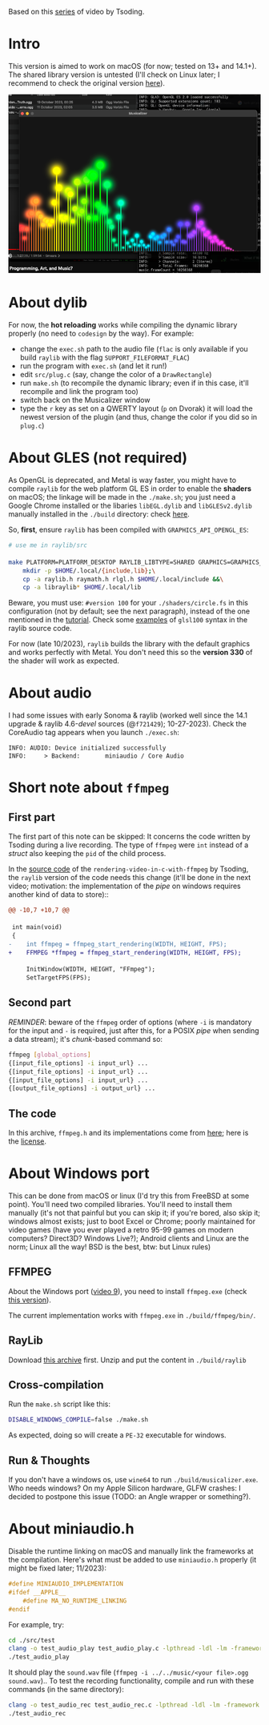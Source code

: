 Based on this [series](https://www.youtube.com/playlist?list=PLpM-Dvs8t0Vak1rrE2NJn8XYEJ5M7-BqT
)
of video by Tsoding.

Intro
=====

This version is aimed to work on macOS (for now; tested on 13+ and 14.1+).
The shared library version is untested (I'll check on Linux later; I recommend
to check the original version [here](https://github.com/tsoding/musializer)).

![Example of display](./resources/images/musicalizer_by_tsoding_macos_version.png "Example of display (WIP)")

About dylib
===========

For now, the **hot reloading** works while compiling the dynamic library
properly (no need to `codesign` by the way). For example:
- change the `exec.sh` path to the audio file (`flac` is only available if
you build `raylib` with the flag `SUPPORT_FILEFORMAT_FLAC`)
- run the program with `exec.sh` (and let it run!)
- edit `src/plug.c` (say, change the color of a `DrawRectangle`) 
- run `make.sh` (to recompile the dynamic library; even if in this case,
  it'll recompile and link the program too)
- switch back on the Musicalizer window
- type the `r` key as set on a QWERTY layout (`p` on Dvorak)
it will load the newest version of the plugin (and thus, change the color if
you did so in `plug.c`)

About GLES (not required)
=========================

As OpenGL is deprecated, and Metal is way faster, you might have to compile
`raylib` for the web platform GL ES in order to enable the **shaders** on macOS;
the linkage will be made in the `./make.sh`; you just need a Google Chrome
installed or the libaries `libEGL.dylib` and `libGLESv2.dylib` manually
installed in the `./build` directory: check
[here](https://github.com/grplyler/raylib-articles#3-quickstart-short-version-using-angle-from-your-browser).

So, **first**, ensure `raylib` has been compiled with `GRAPHICS_API_OPENGL_ES`:

```sh
# use me in raylib/src

make PLATFORM=PLATFORM_DESKTOP RAYLIB_LIBTYPE=SHARED GRAPHICS=GRAPHICS_API_OPENGL_ES && \
    mkdir -p $HOME/.local/{include,lib};\
    cp -a raylib.h raymath.h rlgl.h $HOME/.local/include &&\
    cp -a libraylib* $HOME/.local/lib
```

Beware, you must use: `#version 100` for your `./shaders/circle.fs` in this
configuration (not by default; see the next paragraph),
instead of the one mentioned in the
[tutorial](https://www.youtube.com/watch?v=1pqIg-Ug7bU&list=PLpM-Dvs8t0Vak1rrE2NJn8XYEJ5M7-BqT&index=7).
Check some [examples](https://github.com/raysan5/raylib/blob/master/examples/shaders/resources/shaders/glsl100/bloom.fs)
of `glsl100` syntax in the raylib source code.

For now (late 10/2023), `raylib` builds the library with the default
graphics and works perfectly with Metal. You don't need this so the
**version 330** of the shader will work as expected.

About audio
===========

I had some issues with early Sonoma & raylib (worked well since the 14.1 upgrade
& raylib 4.6-*devel* sources (@`f721429`); 10-27-2023). Check the CoreAudio tag
appears when you launch `./exec.sh`:

```
INFO: AUDIO: Device initialized successfully
INFO:     > Backend:       miniaudio / Core Audio
```

Short note about `ffmpeg`
=========================

First part
----------

The first part of this note can be skipped: It concerns the code written by Tsoding
during a live recording. The type of `ffmpeg` were `int` instead
of a *struct* also keeping the `pid` of the child process.

In the [source code](https://github.com/tsoding/rendering-video-in-c-with-ffmpeg/tree/1347d5356987f1d9b131a6c59ab72748599dee7f)
of the `rendering-video-in-c-with-ffmpeg` by Tsoding, the `raylib` version
of the code needs this change (it'll be done in the next video; motivation:
the implementation of the *pipe* on windows requires another kind of data
to store)::

```patch
@@ -10,7 +10,7 @@

 int main(void)
 {
-    int ffmpeg = ffmpeg_start_rendering(WIDTH, HEIGHT, FPS);
+    FFMPEG *ffmpeg = ffmpeg_start_rendering(WIDTH, HEIGHT, FPS);

     InitWindow(WIDTH, HEIGHT, "FFmpeg");
     SetTargetFPS(FPS);
```

Second part
-----------

*REMINDER*: beware of the `ffmpeg` order of options (where `-i` is
mandatory for the input and `-` is required, just after this, for a
POSIX *pipe* when sending a data stream);
it's *chunk*-based command so:

```sh
ffmpeg [global_options]
{[input_file_options] -i input_url} ...
{[input_file_options] -i input_url} ...
{[input_file_options] -i input_url} ...
{[output_file_options] -i output_url} ...
```

The code
--------

In this archive, `ffmpeg.h` and its implementations come from [here](https://github.com/tsoding/musializer/blob/master/src/ffmpeg.h); 
here is the [license](https://github.com/tsoding/musializer/blob/master/LICENSE).

About Windows port
==================

This can be done from macOS or linux (I'd try this from FreeBSD at some point).
You'll need two compiled libraries. You'll need to install them manually 
(it's not that painful but you can skip it; if you're
bored, also skip it; windows almost exists; just to boot Excel or Chrome;
poorly maintained for video games (have you ever played a retro 95-99 games on 
modern computers? Direct3D? Windows Live?); Android clients
and Linux are the norm; Linux all the way! BSD is the best, btw: but Linux
rules)

FFMPEG
------

About the Windows port ([video 9](https://www.youtube.com/watch?v=EB96Auoag6g&list=PLpM-Dvs8t0Vak1rrE2NJn8XYEJ5M7-BqT&index=9)),
you need to install `ffmpeg.exe` (check [this version](https://www.gyan.dev/ffmpeg/builds/packages/ffmpeg-2023-10-18-git-e7a6bba51a-essentials_build.7z)).

The current implementation works with `ffmpeg.exe` in `./build/ffmpeg/bin/`.

RayLib
------

Download [this archive](https://github.com/raysan5/raylib/releases/download/4.6-dev/raylib-4.6-dev_win64_mingw-w64.zip) first.
Unzip and put the content in `./build/raylib`

Cross-compilation
-----------------

Run the `make.sh` script like this:

```sh
DISABLE_WINDOWS_COMPILE=false ./make.sh
```

As expected, doing so will create  a `PE-32` executable for windows.

Run & Thoughts
--------------

If you don't have a windows os, use `wine64` to run `./build/musicalizer.exe`.
Who needs windows? On my Apple Silicon hardware, GLFW crashes:
I decided to postpone this issue (TODO: an Angle wrapper or something?).

About miniaudio.h
=================

Disable the runtime linking on macOS and manually link the frameworks at
the compilation. Here's what must be added to use `miniaudio.h` properly
(it might be fixed later; 11/2023):

```c
#define MINIAUDIO_IMPLEMENTATION
#ifdef __APPLE__
    #define MA_NO_RUNTIME_LINKING
#endif
```

For example, try:

```sh
cd ./src/test
clang -o test_audio_play test_audio_play.c -lpthread -ldl -lm -framework CoreFoundation -framework CoreAudio -framework AudioToolbox
./test_audio_play
```

It should play the `sound.wav` file (`ffmpeg -i ../../music/<your file>.ogg sound.wav`)..
To test the recording functionality, compile and run with these commands (in the
same directory):

```sh
clang -o test_audio_rec test_audio_rec.c -lpthread -ldl -lm -framework CoreFoundation -framework CoreAudio -framework AudioToolbox
./test_audio_rec
```

